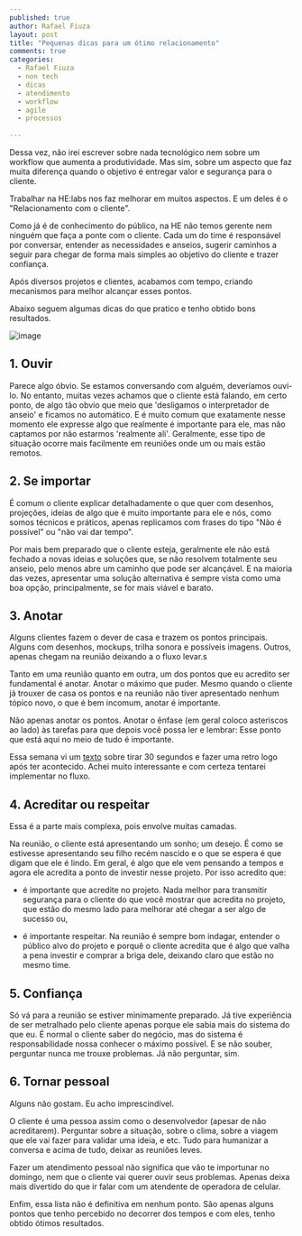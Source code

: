 ```yaml
---
published: true
author: Rafael Fiuza
layout: post
title: "Pequenas dicas para um ótimo relacionamento"
comments: true
categories:
  - Rafael Fiuza
  - non tech
  - dicas
  - atendimento
  - workflow
  - agile
  - processos
  
---
```


Dessa vez, não irei escrever sobre nada tecnológico nem sobre um workflow que aumenta a produtividade. Mas sim, sobre um aspecto que faz muita diferença quando o objetivo é entregar valor e segurança para o cliente.

Trabalhar na HE:labs nos faz melhorar em muitos aspectos. E um deles é o "Relacionamento com o cliente".
<!--more-->
Como já é de conhecimento do público, na HE não temos gerente nem ninguém que faça a ponte com o cliente. Cada um do time é responsável por conversar, entender as necessidades e anseios, sugerir caminhos a seguir para chegar de forma mais simples ao objetivo do cliente e trazer confiança.

Após diversos projetos e clientes, acabamos com tempo, criando mecanismos para melhor alcançar esses pontos.

Abaixo seguem algumas dicas do que pratico e tenho obtido bons resultados.

![image](/blog/images/posts/2014-03-06/talk.jpg)

## 1. Ouvir
Parece algo óbvio. Se estamos conversando com alguém, deveríamos ouvi-lo. No entanto, muitas vezes achamos que o cliente está falando, em certo ponto, de algo tão obvio que meio que 'desligamos o interpretador de anseio' e ficamos no automático. E é muito comum que exatamente nesse momento ele expresse algo que realmente é importante para ele, mas não captamos por não estarmos 'realmente ali'. Geralmente, esse tipo de situação ocorre mais facilmente em reuniões onde um ou mais estão remotos.

## 2. Se importar
É comum o cliente explicar detalhadamente o que quer com desenhos, projeções, ideias de algo que é muito importante para ele e nós, como somos técnicos e práticos, apenas replicamos com frases do tipo "Não é possível" ou "não vai dar tempo". 

Por mais bem preparado que o cliente esteja, geralmente ele não está fechado a novas ideias e soluções que, se não resolvem totalmente seu anseio, pelo menos abre um caminho que pode ser alcançável. E na maioria das vezes, apresentar uma solução alternativa é sempre vista como uma boa opção, principalmente, se for mais viável e barato.

## 3. Anotar
Alguns clientes fazem o dever de casa e trazem os pontos principais. Alguns com desenhos, mockups, trilha sonora e possíveis imagens. Outros, apenas chegam na reunião deixando a o fluxo levar.s

Tanto em uma reunião quanto em outra, um dos pontos que eu acredito ser fundamental é anotar. Anotar o máximo que puder. Mesmo quando o cliente já trouxer de casa os pontos e na reunião não tiver apresentado nenhum tópico novo, o que é bem incomum, anotar é importante. 

Não apenas anotar os pontos. Anotar o ênfase (em geral coloco asteriscos ao lado) às tarefas para que depois você possa ler e lembrar: Esse ponto que está aqui no meio de tudo é importante.

Essa semana vi um [texto](https://medium.com/sonra-oku/2c3f948ead98) sobre tirar 30 segundos e fazer uma retro logo após ter acontecido. Achei muito interessante e com certeza tentarei implementar no fluxo.

## 4. Acreditar ou respeitar
Essa é a parte mais complexa, pois envolve muitas camadas.

Na reunião, o cliente está apresentando um sonho; um desejo. É como se estivesse apresentando seu filho recém nascido e o que se espera é que digam que ele é lindo. Em geral, é algo que ele vem pensando a tempos e agora ele acredita a ponto de investir nesse projeto. Por isso acredito que:

- é importante que acredite no projeto. Nada melhor para transmitir segurança para o cliente do que você mostrar que acredita no projeto, que estão do mesmo lado para melhorar até chegar a ser algo de sucesso ou,

- é importante respeitar. Na reunião é sempre bom indagar, entender o público alvo do projeto e porquê o cliente acredita que é algo que valha a pena investir e comprar a briga dele, deixando claro que estão no mesmo time.

## 5. Confiança
Só vá para a reunião se estiver minimamente preparado. Já tive experiência de ser metralhado pelo cliente apenas porque ele sabia mais do sistema do que eu. É normal o cliente saber do negócio, mas do sistema é responsabilidade nossa conhecer o máximo possível. E se não souber, perguntar nunca me trouxe problemas. Já não perguntar, sim.

## 6. Tornar pessoal
Alguns não gostam. Eu acho imprescindível.

O cliente é uma pessoa assim como o desenvolvedor (apesar de não acreditarem). Perguntar sobre a situação, sobre o clima, sobre a viagem que ele vai fazer para validar uma ideia, e etc. Tudo para humanizar a conversa e acima de tudo, deixar as reuniões leves.

Fazer um atendimento pessoal não significa que vão te importunar no domingo, nem que o cliente vai querer ouvir seus problemas. Apenas deixa mais divertido do que ir falar com um atendente de operadora de celular.

Enfim, essa lista não é definitiva em nenhum ponto. São apenas alguns pontos que tenho percebido no decorrer dos tempos e com eles, tenho obtido ótimos resultados.

